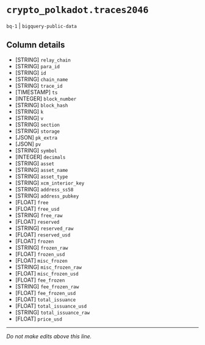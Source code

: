 # `crypto_polkadot.traces2046`
`bq-1` | `bigquery-public-data`

## Column details
* [STRING]    `relay_chain`
* [STRING]    `para_id`
* [STRING]    `id`
* [STRING]    `chain_name`
* [STRING]    `trace_id`
* [TIMESTAMP] `ts`
* [INTEGER]   `block_number`
* [STRING]    `block_hash`
* [STRING]    `k`
* [STRING]    `v`
* [STRING]    `section`
* [STRING]    `storage`
* [JSON]      `pk_extra`
* [JSON]      `pv`
* [STRING]    `symbol`
* [INTEGER]   `decimals`
* [STRING]    `asset`
* [STRING]    `asset_name`
* [STRING]    `asset_type`
* [STRING]    `xcm_interior_key`
* [STRING]    `address_ss58`
* [STRING]    `address_pubkey`
* [FLOAT]     `free`
* [FLOAT]     `free_usd`
* [STRING]    `free_raw`
* [FLOAT]     `reserved`
* [STRING]    `reserved_raw`
* [FLOAT]     `reserved_usd`
* [FLOAT]     `frozen`
* [STRING]    `frozen_raw`
* [FLOAT]     `frozen_usd`
* [FLOAT]     `misc_frozen`
* [STRING]    `misc_frozen_raw`
* [FLOAT]     `misc_frozen_usd`
* [FLOAT]     `fee_frozen`
* [STRING]    `fee_frozen_raw`
* [FLOAT]     `fee_frozen_usd`
* [FLOAT]     `total_issuance`
* [FLOAT]     `total_issuance_usd`
* [STRING]    `total_issuance_raw`
* [FLOAT]     `price_usd`

-------------------------------------------------------------------------------
*Do not make edits above this line.*
